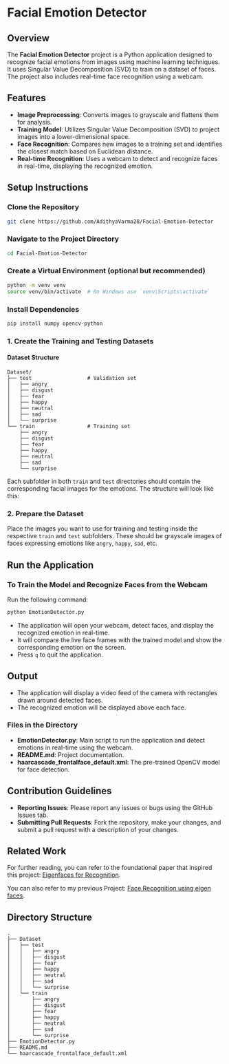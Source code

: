 # Facial Emotion Detector

## Overview

The **Facial Emotion Detector** project is a Python application designed to recognize facial emotions from images using machine learning techniques. It uses Singular Value Decomposition (SVD) to train on a dataset of faces. The project also includes real-time face recognition using a webcam.

## Features

- **Image Preprocessing**: Converts images to grayscale and flattens them for analysis.
- **Training Model**: Utilizes Singular Value Decomposition (SVD) to project images into a lower-dimensional space.
- **Face Recognition**: Compares new images to a training set and identifies the closest match based on Euclidean distance.
- **Real-time Recognition**: Uses a webcam to detect and recognize faces in real-time, displaying the recognized emotion.

## Setup Instructions

### Clone the Repository

```bash
git clone https://github.com/AdithyaVarma28/Facial-Emotion-Detector
```

### Navigate to the Project Directory

```bash
cd Facial-Emotion-Detector
```

### Create a Virtual Environment (optional but recommended)

```bash
python -m venv venv
source venv/bin/activate  # On Windows use `venv\Scripts\activate`
```

### Install Dependencies

```bash
pip install numpy opencv-python
```

### 1. Create the Training and Testing Datasets

#### Dataset Structure

```
Dataset/
├── test                  # Validation set
│   ├── angry
│   ├── disgust
│   ├── fear
│   ├── happy
│   ├── neutral
│   ├── sad
│   └── surprise
└── train                 # Training set
    ├── angry
    ├── disgust
    ├── fear
    ├── happy
    ├── neutral
    ├── sad
    └── surprise
```

Each subfolder in both `train` and `test` directories should contain the corresponding facial images for the emotions. The structure will look like this:

### 2. Prepare the Dataset

Place the images you want to use for training and testing inside the respective `train` and `test` subfolders. These should be grayscale images of faces expressing emotions like `angry`, `happy`, `sad`, etc.

## Run the Application

### To Train the Model and Recognize Faces from the Webcam

Run the following command:

```bash
python EmotionDetector.py
```

- The application will open your webcam, detect faces, and display the recognized emotion in real-time.
- It will compare the live face frames with the trained model and show the corresponding emotion on the screen.
- Press `q` to quit the application.

## Output

- The application will display a video feed of the camera with rectangles drawn around detected faces.
- The recognized emotion will be displayed above each face.

### Files in the Directory

- **EmotionDetector.py**: Main script to run the application and detect emotions in real-time using the webcam.
- **README.md**: Project documentation.
- **haarcascade_frontalface_default.xml**: The pre-trained OpenCV model for face detection.

## Contribution Guidelines

- **Reporting Issues**: Please report any issues or bugs using the GitHub Issues tab.
- **Submitting Pull Requests**: Fork the repository, make your changes, and submit a pull request with a description of your changes.

## Related Work

For further reading, you can refer to the foundational paper that inspired this project: [Eigenfaces for Recognition](https://sites.cs.ucsb.edu/~mturk/Papers/mturk-CVPR91.pdf).

You can also refer to my previous Project: [Face Recognition using eigen faces](https://github.com/AdithyaVarma28/Face-recognition-using-eigenfaces).

## Directory Structure

```
.
├── Dataset
│   ├── test
│   │   ├── angry
│   │   ├── disgust
│   │   ├── fear
│   │   ├── happy
│   │   ├── neutral
│   │   ├── sad
│   │   └── surprise
│   └── train
│       ├── angry
│       ├── disgust
│       ├── fear
│       ├── happy
│       ├── neutral
│       ├── sad
│       └── surprise
├── EmotionDetector.py
├── README.md
└── haarcascade_frontalface_default.xml
```
